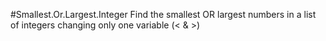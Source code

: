 #Smallest.Or.Largest.Integer 
Find the smallest OR largest numbers in a list of integers changing only one variable (< & >)
